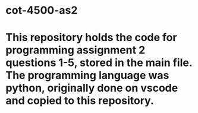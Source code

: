 # cot-4500-as2

# This repository holds the code for programming assignment 2 questions 1-5, stored in the main file. The programming language was python, originally done on vscode and copied to this repository.

